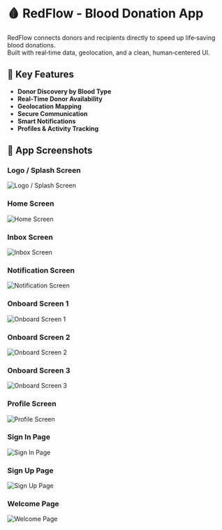 # 🩸 RedFlow - Blood Donation App

RedFlow connects donors and recipients directly to speed up life‑saving blood donations.  
Built with real‑time data, geolocation, and a clean, human‑centered UI.

## 🚀 Key Features
- **Donor Discovery by Blood Type**
- **Real‑Time Donor Availability**
- **Geolocation Mapping**
- **Secure Communication**
- **Smart Notifications**
- **Profiles & Activity Tracking**

## 📱 App Screenshots
### Logo / Splash Screen
![Logo / Splash Screen](<Images/Logo.jpg>)

### Home Screen
![Home Screen](<Images/Home%20Screen.jpg>)

### Inbox Screen
![Inbox Screen](<Images/Inbox%20Screen.jpg>)

### Notification Screen
![Notification Screen](<Images/Notification%20Screen%20.jpg>)

### Onboard Screen 1
![Onboard Screen 1](<Images/Onboard%20Screen%201.jpg>)

### Onboard Screen 2
![Onboard Screen 2](<Images/Onboard%20Screen%202.jpg>)

### Onboard Screen 3
![Onboard Screen 3](<Images/Onboard%20Screen%203.jpg>)

### Profile Screen
![Profile Screen](<Images/Profile%20.jpg>)

### Sign In Page
![Sign In Page](<Images/Sign%20In%20Page.jpg>)

### Sign Up Page
![Sign Up Page](<Images/Sign%20Up%20Page.jpg>)

### Welcome Page
![Welcome Page](<Images/Welcome%20Page.jpg>)

